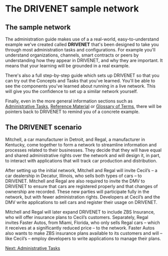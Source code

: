 # The DRIVENET sample network

## The sample network

The administration guide makes use of a a real-world, easy-to-understand example we've created called **DRIVENET** that's been designed to take you through most administration tasks and configurations. For example you'll understand organizations, channels, smart contracts or peers by understanding how they appear in DRIVENET, and why they are important. It means that your learning will be grounded in a real example.

There's also a full step-by-step guide which sets up DRIVENET so that you can try out the Concepts and Tasks that you've learned. You'll be able to see the components you've learned about running in a live network. This will give you the confidence to set up a similar network yourself.

Finally, even in the more general information sections such as [Administrative Tasks](./AdministrativeTasks.md), [Reference Material](./ReferenceMaterial.md) or [Glossary of Terms](./GlossaryofTerms.md), there will be pointers back to DRIVENET to remind you of a concrete example.

## The DRIVENET scenario

Mitchell, a car manufacturer in Detroit, and Regal, a manufacturer in Kentucky, come together to form a network to streamline information and processes related to their businesses. They decide that they will have equal and shared administrative rights over the network and will design it, in part, to interact with applications that will track car production and distribution.

After setting up the initial network, Mitchell and Regal will invite Cecil’s – a car dealership in Decatur, Illinois, who sells both types of cars – to DRIVENET. Mitchell and Regal are also required to invite the DMV to DRIVENET to ensure that cars are registered properly and that changes of ownership are recorded. These new parties will participate fully in the network, but with fewer administration rights. Developers at Cecil’s and the DMV write applications to sell cars and register their usage on DRIVENET.

Mitchell and Regal will later expand DRIVENET to include ZBS Insurance, who will offer insurance plans to Cecil’s customers. Separately, Regal invites Faster Autos, from Miami, Florida, who only sells Regal cars – which it receives at a significantly reduced price – to the network. Faster Autos also wants to make ZBS insurance plans available to its customers and will – like Cecil’s – employ developers to write applications to manage their plans.

[Next: Administrative Tasks](./AdministrativeTasks.md)
